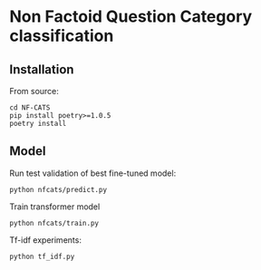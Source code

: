 # Non Factoid Question Category classification


## Installation

From source:

    cd NF-CATS
    pip install poetry>=1.0.5
    poetry install


## Model
Run test validation of best fine-tuned model:

    python nfcats/predict.py

Train transformer model

    python nfcats/train.py

Tf-idf experiments:
 
    python tf_idf.py 





